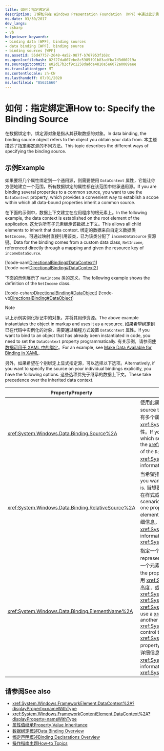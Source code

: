 ```yaml
---
title: 如何：指定绑定源
description: 了解如何在 Windows Presentation Foundation （WPF）中通过此示例指定绑定源。
ms.date: 03/30/2017
dev_langs:
- csharp
- vb
helpviewer_keywords:
- binding data [WPF], binding sources
- data binding [WPF], binding source
- binding sources [WPF]
ms.assetid: 55d47757-2648-4a52-987f-b767953f168c
ms.openlocfilehash: 02f27da007ebe8c5985f91b83adfba7d3d00219a
ms.sourcegitcommit: e02d17b2cf9c1258dadda4810a5e6072a0089aee
ms.translationtype: MT
ms.contentlocale: zh-CN
ms.lasthandoff: 07/01/2020
ms.locfileid: "85621660"
---
```

# <a name="how-to-specify-the-binding-source"></a><span data-ttu-id="ded52-103">如何：指定绑定源</span><span class="sxs-lookup"><span data-stu-id="ded52-103">How to: Specify the Binding Source</span></span>
<span data-ttu-id="ded52-104">在数据绑定中，绑定源对象是指从其获取数据的对象。</span><span class="sxs-lookup"><span data-stu-id="ded52-104">In data binding, the binding source object refers to the object you obtain your data from.</span></span> <span data-ttu-id="ded52-105">本主题描述了指定绑定源的不同方法。</span><span class="sxs-lookup"><span data-stu-id="ded52-105">This topic describes the different ways of specifying the binding source.</span></span>  
  
## <a name="example"></a><span data-ttu-id="ded52-106">示例</span><span class="sxs-lookup"><span data-stu-id="ded52-106">Example</span></span>  
 <span data-ttu-id="ded52-107">如果要将几个属性绑定到一个通用源，则需要使用 `DataContext` 属性，它能让你方便地建立一个范围，所有数据绑定的属性都在该范围中继承通用源。</span><span class="sxs-lookup"><span data-stu-id="ded52-107">If you are binding several properties to a common source, you want to use the `DataContext` property, which provides a convenient way to establish a scope within which all data-bound properties inherit a common source.</span></span>  
  
 <span data-ttu-id="ded52-108">在下面的示例中，数据上下文建立在应用程序的根元素上。</span><span class="sxs-lookup"><span data-stu-id="ded52-108">In the following example, the data context is established on the root element of the application.</span></span> <span data-ttu-id="ded52-109">这允许所有子元素继承该数据上下文。</span><span class="sxs-lookup"><span data-stu-id="ded52-109">This allows all child elements to inherit that data context.</span></span> <span data-ttu-id="ded52-110">绑定的数据来自自定义数据类 `NetIncome`，可通过映射直接引用该类，已为该类分配了 `incomeDataSource` 资源键。</span><span class="sxs-lookup"><span data-stu-id="ded52-110">Data for the binding comes from a custom data class, `NetIncome`, referenced directly through a mapping and given the resource key of `incomeDataSource`.</span></span>  
  
 [!code-xaml[DirectionalBinding#DataContext1](~/samples/snippets/csharp/VS_Snippets_Wpf/DirectionalBinding/CSharp/Page1.xaml#datacontext1)]  
[!code-xaml[DirectionalBinding#DataContext2](~/samples/snippets/csharp/VS_Snippets_Wpf/DirectionalBinding/CSharp/Page1.xaml#datacontext2)]  
  
 <span data-ttu-id="ded52-111">下面的示例展示了 `NetIncome` 类的定义。</span><span class="sxs-lookup"><span data-stu-id="ded52-111">The following example shows the definition of the `NetIncome` class.</span></span>  
  
 [!code-csharp[DirectionalBinding#DataObject](~/samples/snippets/csharp/VS_Snippets_Wpf/DirectionalBinding/CSharp/billsdata.cs#dataobject)]
 [!code-vb[DirectionalBinding#DataObject](~/samples/snippets/visualbasic/VS_Snippets_Wpf/DirectionalBinding/VisualBasic/NetIncome.vb#dataobject)]  
  
> [!NOTE]
> <span data-ttu-id="ded52-112">以上示例实例化标记中的对象，并将其用作资源。</span><span class="sxs-lookup"><span data-stu-id="ded52-112">The above example instantiates the object in markup and uses it as a resource.</span></span> <span data-ttu-id="ded52-113">如果希望绑定到已在代码中实例化的对象，需要通过编程方式设置 `DataContext` 属性。</span><span class="sxs-lookup"><span data-stu-id="ded52-113">If you want to bind to an object that has already been instantiated in code, you need to set the `DataContext` property programmatically.</span></span> <span data-ttu-id="ded52-114">有关示例，请参阅[使数据可用于 XAML 中的绑定](how-to-make-data-available-for-binding-in-xaml.md)。</span><span class="sxs-lookup"><span data-stu-id="ded52-114">For an example, see [Make Data Available for Binding in XAML](how-to-make-data-available-for-binding-in-xaml.md).</span></span>  
  
 <span data-ttu-id="ded52-115">另外，如果希望在个别绑定上显式指定源，可以选择以下选项。</span><span class="sxs-lookup"><span data-stu-id="ded52-115">Alternatively, if you want to specify the source on your individual bindings explicitly, you have the following options.</span></span> <span data-ttu-id="ded52-116">这些选项优先于继承的数据上下文。</span><span class="sxs-lookup"><span data-stu-id="ded52-116">These take precedence over the inherited data context.</span></span>  
  
|<span data-ttu-id="ded52-117">Property</span><span class="sxs-lookup"><span data-stu-id="ded52-117">Property</span></span>|<span data-ttu-id="ded52-118">描述</span><span class="sxs-lookup"><span data-stu-id="ded52-118">Description</span></span>|  
|--------------|-----------------|  
|<xref:System.Windows.Data.Binding.Source%2A>|<span data-ttu-id="ded52-119">使用此属性将源设置为对象的实例。</span><span class="sxs-lookup"><span data-stu-id="ded52-119">You use this property to set the source to an instance of an object.</span></span> <span data-ttu-id="ded52-120">如果不需要建立作用域的功能，其中有多个属性继承相同的数据上下文，则可以使用属性， <xref:System.Windows.Data.Binding.Source%2A> 而不是 `DataContext` 属性。</span><span class="sxs-lookup"><span data-stu-id="ded52-120">If you do not need the functionality of establishing a scope in which several properties inherit the same data context, you can use the <xref:System.Windows.Data.Binding.Source%2A> property instead of the `DataContext` property.</span></span> <span data-ttu-id="ded52-121">有关详细信息，请参阅 <xref:System.Windows.Data.Binding.Source%2A>。</span><span class="sxs-lookup"><span data-stu-id="ded52-121">For more information, see <xref:System.Windows.Data.Binding.Source%2A>.</span></span>|  
|<xref:System.Windows.Data.Binding.RelativeSource%2A>|<span data-ttu-id="ded52-122">当希望指定相对于绑定目标位置的源时，这很有用。</span><span class="sxs-lookup"><span data-stu-id="ded52-122">This is useful when you want to specify the source relative to where your binding target is.</span></span> <span data-ttu-id="ded52-123">当想要将元素的一个属性绑定到同一元素的另一个属性时，或者如果要在样式或模板中定义绑定，则可能需要使用此属性。</span><span class="sxs-lookup"><span data-stu-id="ded52-123">Some common scenarios where you may use this property is when you want to bind one property of your element to another property of the same element or if you are defining a binding in a style or a template.</span></span> <span data-ttu-id="ded52-124">有关详细信息，请参阅 <xref:System.Windows.Data.Binding.RelativeSource%2A>。</span><span class="sxs-lookup"><span data-stu-id="ded52-124">For more information, see <xref:System.Windows.Data.Binding.RelativeSource%2A>.</span></span>|  
|<xref:System.Windows.Data.Binding.ElementName%2A>|<span data-ttu-id="ded52-125">指定一个表示希望绑定到的元素的字符串。</span><span class="sxs-lookup"><span data-stu-id="ded52-125">You specify a string that represents the element you want to bind to.</span></span> <span data-ttu-id="ded52-126">当希望绑定到应用程序上另一个元素的属性时，这很有用。</span><span class="sxs-lookup"><span data-stu-id="ded52-126">This is useful when you want to bind to the property of another element on your application.</span></span> <span data-ttu-id="ded52-127">例如，如果想要使用 <xref:System.Windows.Controls.Slider> 控制应用程序中另一个控件的高度，或者要将控件的绑定到控件的属性，则为 <xref:System.Windows.Controls.ContentControl.Content%2A> <xref:System.Windows.Controls.Primitives.Selector.SelectedValue%2A> <xref:System.Windows.Controls.ListBox> 。</span><span class="sxs-lookup"><span data-stu-id="ded52-127">For example, if you want to use a <xref:System.Windows.Controls.Slider> to control the height of another control in your application, or if you want to bind the <xref:System.Windows.Controls.ContentControl.Content%2A> of your control to the <xref:System.Windows.Controls.Primitives.Selector.SelectedValue%2A> property of your <xref:System.Windows.Controls.ListBox> control.</span></span> <span data-ttu-id="ded52-128">有关详细信息，请参阅 <xref:System.Windows.Data.Binding.ElementName%2A>。</span><span class="sxs-lookup"><span data-stu-id="ded52-128">For more information, see <xref:System.Windows.Data.Binding.ElementName%2A>.</span></span>|  
  
## <a name="see-also"></a><span data-ttu-id="ded52-129">请参阅</span><span class="sxs-lookup"><span data-stu-id="ded52-129">See also</span></span>

- <xref:System.Windows.FrameworkElement.DataContext%2A?displayProperty=nameWithType>
- <xref:System.Windows.FrameworkContentElement.DataContext%2A?displayProperty=nameWithType>
- [<span data-ttu-id="ded52-130">属性值继承</span><span class="sxs-lookup"><span data-stu-id="ded52-130">Property Value Inheritance</span></span>](../advanced/property-value-inheritance.md)
- [<span data-ttu-id="ded52-131">数据绑定概述</span><span class="sxs-lookup"><span data-stu-id="ded52-131">Data Binding Overview</span></span>](../../../desktop-wpf/data/data-binding-overview.md)
- [<span data-ttu-id="ded52-132">绑定声明概述</span><span class="sxs-lookup"><span data-stu-id="ded52-132">Binding Declarations Overview</span></span>](binding-declarations-overview.md)
- [<span data-ttu-id="ded52-133">操作指南主题</span><span class="sxs-lookup"><span data-stu-id="ded52-133">How-to Topics</span></span>](data-binding-how-to-topics.md)
